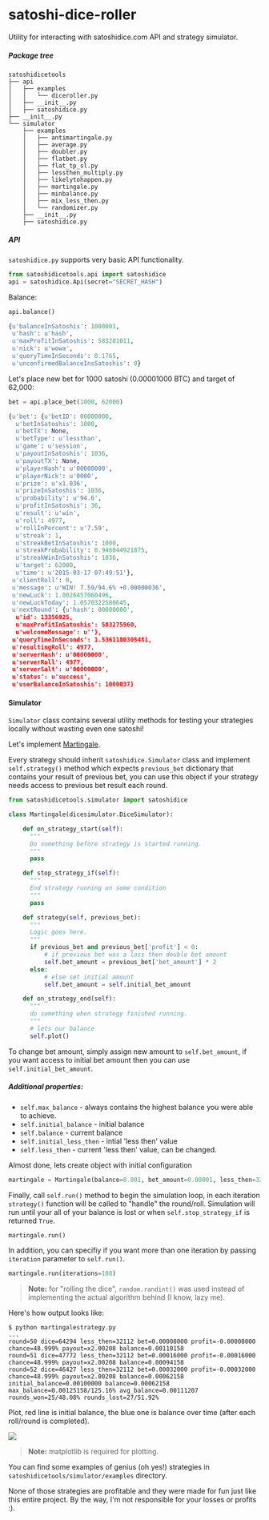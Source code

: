 # satoshi-dice-roller
Utility for interacting with satoshidice.com API and strategy simulator.


##### Package tree
```
satoshidicetools
├── api
│   ├── examples
│   │   └── diceroller.py
│   ├── __init__.py
│   ├── satoshidice.py
├── __init__.py
└── simulator
    ├── examples
    │   ├── antimartingale.py
    │   ├── average.py
    │   ├── doubler.py
    │   ├── flatbet.py
    │   ├── flat_tp_sl.py
    │   ├── lessthen_multiply.py
    │   ├── likelytohappen.py
    │   ├── martingale.py
    │   ├── minbalance.py
    │   ├── mix_less_then.py
    │   └── randomizer.py
    ├── __init__.py
    ├── satoshidice.py
```

##### API
```satoshidice.py``` supports very basic API functionality.

```python
from satoshidicetools.api import satoshidice
api = satoshidice.Api(secret="SECRET_HASH")
```

Balance:
```python
api.balance()
```
```python
{u'balanceInSatoshis': 1000001,
 u'hash': u'hash',
 u'maxProfitInSatoshis': 583281011,
 u'nick': u'wowa',
 u'queryTimeInSeconds': 0.1765,
 u'unconfirmedBalanceInsSatoshis': 0}
```

Let's place new bet for 1000 satoshi (0.00001000 BTC) and target of 62,000:
```python
bet = api.place_bet(1000, 62000)
```

```python
{u'bet': {u'betID': 00000000,
  u'betInSatoshis': 1000,
  u'betTX': None,
  u'betType': u'lessthan',
  u'game': u'session',
  u'payoutInSatoshis': 1036,
  u'payoutTX': None,
  u'playerHash': u'00000000',
  u'playerNick': u'0000',
  u'prize': u'x1.036',
  u'prizeInSatoshis': 1036,
  u'probability': u'94.6',
  u'profitInSatoshis': 36,
  u'result': u'win',
  u'roll': 4977,
  u'rollInPercent': u'7.59',
  u'streak': 1,
  u'streakBetInSatoshis': 1000,
  u'streakProbability': 0.946044921875,
  u'streakWinInSatoshis': 1036,
  u'target': 62000,
  u'time': u'2015-03-17 07:49:51'},
 u'clientRoll': 0,
 u'message': u'WIN! 7.59/94.6% +0.00000036',
 u'newLuck': 1.0026457060496,
 u'newLuckToday': 1.0570322580645,
 u'nextRound': {u'hash': 00000000',
  u'id': 13356925,
  u'maxProfitInSatoshis': 583275960,
  u'welcomeMessage': u''},
 u'queryTimeInSeconds': 1.5361180305481,
 u'resultingRoll': 4977,
 u'serverHash': u'00000000',
 u'serverRoll': 4977,
 u'serverSalt': u'00000000',
 u'status': u'success',
 u'userBalanceInSatoshis': 1000037}

```

#### Simulator
```Simulator``` class contains several utility methods for testing your strategies locally without wasting even one satoshi!

Let's implement [Martingale](http://en.wikipedia.org/wiki/Martingale_%28betting_system%29).

Every strategy should inherit ```satoshidice.Simulator``` class and implement ```self.strategy()``` method which expects ```previous_bet``` dictionary that contains your result of previous bet, you can use this object if your strategy needs access to previous bet result each round.

```python
from satoshidicetools.simulator import satoshidice

class Martingale(dicesimulator.DiceSimulator):

    def on_strategy_start(self):
      """
      Do something before strategy is started running.
      """
      pass

    def stop_strategy_if(self):
      """
      End strategy running on some condition
      """
      pass

    def strategy(self, previous_bet):
      """
      Logic goes here.
      """
      if previous_bet and previous_bet['profit'] < 0:
          # if previous bet was a loss then double bet amount
          self.bet_amount = previous_bet['bet_amount'] * 2
      else:
          # else set initial amount
          self.bet_amount = self.initial_bet_amount

    def on_strategy_end(self):
      """
      do something when strategy finished running.
      """
      # lets our balance
      self.plot()
```

To change bet amount, simply assign new amount to ```self.bet_amount```, if you want access to initial bet amount then you can use ```self.initial_bet_amount```.

##### Additional properties:
  - ```self.max_balance``` - always contains the highest balance you were able to achieve.
  - ```self.initial_balance``` - initial balance
  - ```self.balance``` - current balance
  - ```self.initial_less_then``` - intial 'less then' value
  - ```self.less_then``` - current 'less then' value, can be changed.

Almost done, lets create object with initial configuration
```python
martingale = Martingale(balance=0.001, bet_amount=0.00001, less_then=32768)
```

Finally, call ```self.run()``` method to begin the simulation loop, in each iteration ```strategy()``` function will be called to "handle" the round/roll.
Simulation will run until your all of your balance is lost or when ```self.stop_strategy_if``` is returned ```True```.
```python
martingale.run()
```

In addition, you can specifiy if you want more than one iteration by passing ```iteration``` parameter to ```self.run()```.
```python
martingale.run(iterations=100)
```

> **Note:**
for "rolling the dice", ```random.randint()``` was used instead of implementing the actual algorithm behind (I know, lazy me).

Here's how output looks like:

```
$ python martingalestrategy.py
...
round=50 dice=64294 less_then=32112 bet=0.00008000 profit=-0.00008000 chance=48.999% payout=x2.00208 balance=0.00110158
round=51 dice=47772 less_then=32112 bet=0.00016000 profit=-0.00016000 chance=48.999% payout=x2.00208 balance=0.00094158
round=52 dice=46427 less_then=32112 bet=0.00032000 profit=-0.00032000 chance=48.999% payout=x2.00208 balance=0.00062158
initial_balance=0.00100000 balance=0.00062158 max_balance=0.00125158/125.16% avg_balance=0.00111207 rounds_won=25/48.08% rounds_lost=27/51.92%
```

Plot, red line is initial balance, the blue one is balance over time (after each roll/round is completed).

[![](http://i57.tinypic.com/2vi2ttu.png)](http://i57.tinypic.com/2vi2ttu.png)
> **Note:**
matplotlib is required for plotting.


You can find some examples of genius (oh yes!) strategies in ```satoshidicetools/simulator/examples``` directory.

None of those strategies are profitable and they were made for fun just like this entire project.
By the way, I'm not responsible for your losses or profits :).
